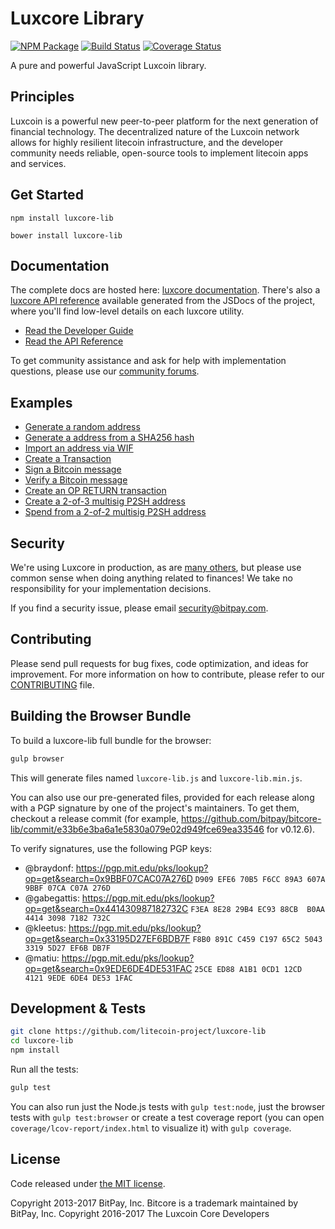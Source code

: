 Luxcore Library
=======

[![NPM Package](https://img.shields.io/npm/v/luxcore-lib.svg?style=flat-square)](https://www.npmjs.org/package/luxcore-lib)
[![Build Status](https://img.shields.io/travis/litecoin-project/luxcore-lib.svg?branch=master&style=flat-square)](https://travis-ci.org/litecoin-project/luxcore-lib)
[![Coverage Status](https://img.shields.io/coveralls/litecoin-project/luxcore-lib.svg?style=flat-square)](https://coveralls.io/r/litecoin-project/luxcore-lib)

A pure and powerful JavaScript Luxcoin library.

## Principles

Luxcoin is a powerful new peer-to-peer platform for the next generation of financial technology. The decentralized nature of the Luxcoin network allows for highly resilient litecoin infrastructure, and the developer community needs reliable, open-source tools to implement litecoin apps and services.

## Get Started

```
npm install luxcore-lib
```

```
bower install luxcore-lib
```

## Documentation

The complete docs are hosted here: [luxcore documentation](http://luxcore.io/guide/). There's also a [luxcore API reference](http://luxcore.io/api/) available generated from the JSDocs of the project, where you'll find low-level details on each luxcore utility.

- [Read the Developer Guide](http://luxcore.io/guide/)
- [Read the API Reference](http://luxcore.io/api/)

To get community assistance and ask for help with implementation questions, please use our [community forums](https://forum.luxcore.io/).

## Examples

* [Generate a random address](https://github.com/litecoin-project/luxcore-lib/blob/master/docs/examples.md#generate-a-random-address)
* [Generate a address from a SHA256 hash](https://github.com/litecoin-project/luxcore-lib/blob/master/docs/examples.md#generate-a-address-from-a-sha256-hash)
* [Import an address via WIF](https://github.com/litecoin-project/luxcore-lib/blob/master/docs/examples.md#import-an-address-via-wif)
* [Create a Transaction](https://github.com/litecoin-project/luxcore-lib/blob/master/docs/examples.md#create-a-transaction)
* [Sign a Bitcoin message](https://github.com/litecoin-project/luxcore-lib/blob/master/docs/examples.md#sign-a-bitcoin-message)
* [Verify a Bitcoin message](https://github.com/litecoin-project/luxcore-lib/blob/master/docs/examples.md#verify-a-bitcoin-message)
* [Create an OP RETURN transaction](https://github.com/litecoin-project/luxcore-lib/blob/master/docs/examples.md#create-an-op-return-transaction)
* [Create a 2-of-3 multisig P2SH address](https://github.com/litecoin-project/luxcore-lib/blob/master/docs/examples.md#create-a-2-of-3-multisig-p2sh-address)
* [Spend from a 2-of-2 multisig P2SH address](https://github.com/litecoin-project/luxcore-lib/blob/master/docs/examples.md#spend-from-a-2-of-2-multisig-p2sh-address)


## Security

We're using Luxcore in production, as are [many others](http://luxcore.io#projects), but please use common sense when doing anything related to finances! We take no responsibility for your implementation decisions.

If you find a security issue, please email security@bitpay.com.

## Contributing

Please send pull requests for bug fixes, code optimization, and ideas for improvement. For more information on how to contribute, please refer to our [CONTRIBUTING](https://github.com/litecoin-project/luxcore-lib/blob/master/CONTRIBUTING.md) file.

## Building the Browser Bundle

To build a luxcore-lib full bundle for the browser:

```sh
gulp browser
```

This will generate files named `luxcore-lib.js` and `luxcore-lib.min.js`.

You can also use our pre-generated files, provided for each release along with a PGP signature by one of the project's maintainers. To get them, checkout a release commit (for example, https://github.com/bitpay/bitcore-lib/commit/e33b6e3ba6a1e5830a079e02d949fce69ea33546 for v0.12.6).

To verify signatures, use the following PGP keys:
- @braydonf: https://pgp.mit.edu/pks/lookup?op=get&search=0x9BBF07CAC07A276D `D909 EFE6 70B5 F6CC 89A3 607A 9BBF 07CA C07A 276D`
- @gabegattis: https://pgp.mit.edu/pks/lookup?op=get&search=0x441430987182732C `F3EA 8E28 29B4 EC93 88CB  B0AA 4414 3098 7182 732C`
- @kleetus: https://pgp.mit.edu/pks/lookup?op=get&search=0x33195D27EF6BDB7F `F8B0 891C C459 C197 65C2 5043 3319 5D27 EF6B DB7F`
- @matiu: https://pgp.mit.edu/pks/lookup?op=get&search=0x9EDE6DE4DE531FAC `25CE ED88 A1B1 0CD1 12CD  4121 9EDE 6DE4 DE53 1FAC`


## Development & Tests

```sh
git clone https://github.com/litecoin-project/luxcore-lib
cd luxcore-lib
npm install
```

Run all the tests:

```sh
gulp test
```

You can also run just the Node.js tests with `gulp test:node`, just the browser tests with `gulp test:browser`
or create a test coverage report (you can open `coverage/lcov-report/index.html` to visualize it) with `gulp coverage`.

## License

Code released under [the MIT license](https://github.com/litecoin-project/luxcore-lib/blob/master/LICENSE).

Copyright 2013-2017 BitPay, Inc. Bitcore is a trademark maintained by BitPay, Inc.
Copyright 2016-2017 The Luxcoin Core Developers
